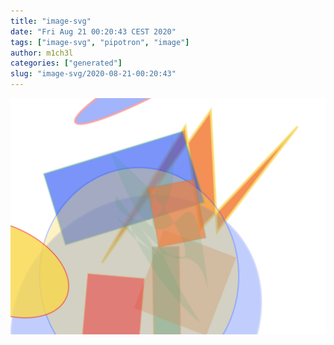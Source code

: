 ```yaml
---
title: "image-svg"
date: "Fri Aug 21 00:20:43 CEST 2020"
tags: ["image-svg", "pipotron", "image"]
author: m1ch3l
categories: ["generated"]
slug: "image-svg/2020-08-21-00:20:43"
---
```


![](image.svg)
